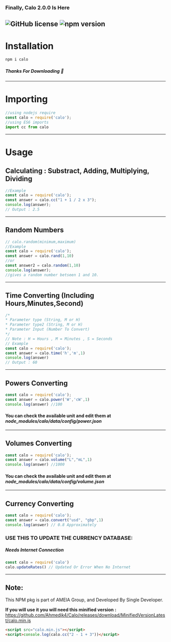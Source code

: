 ### Finally, Calo 2.0.0 Is Here
![GitHub license](https://img.shields.io/badge/license-ISC-green.svg) ![npm version](https://img.shields.io/npm/v/calo.svg?style=flat)
---
# Installation
```cmd
npm i calo
```

##### Thanks For Downloading 💖
---
# Importing
```js
//using nodejs require
const calo = require('calo');
//using ES6 imports 
import cc from calo
```
---
# Usage
## Calculating : Substract, Adding, Multiplying, Dividing
```js
//Example
const calo = require('calo');
const answer = calo.cc("1 + 1 / 2 x 3");
console.log(answer);
// Output : 2.5
```
---
## Random Numbers
```js
// calo.random(minimum,maximum)
//Example
const calo = require('calo');
const answer = calo.rand(1,10)
//or
const answer2 = calo.random(1,10)
console.log(answer);
//gives a random number betseen 1 and 10.
```
---
## Time Converting (Including Hours,Minutes,Second)
```js
/*
* Parameter type (String, M or H)
* Parameter type2 (String, M or H)
* Parameter Input (Number To Convert)
*/
// Note : H = Hours , M = Minutes , S = Seconds
// Example 
const calo = require('calo');
const answer = calo.time('h','m',1)
console.log(answer)
// Output : 60
```
---
## Powers Converting
```js
const calo = require('calo');
const answer = calo.power('W','cW',1)
console.log(answer) //100
```
#### You can check the available unit and edit them at _node_modules/calo/data/config/power.json_
---
## Volumes Converting
```js
const calo = require('calo');
const answer = calo.volume("L","mL",1)
console.log(answer) //1000
```
#### You can check the available unit and edit them at _node_modules/calo/data/config/volume.json_
---
## Currency Converting
```js
const calo = require('calo');
const answer = calo.convert("usd", "gbp",1)
console.log(answer) // 0.8 Approximately
```
### USE THIS TO UPDATE THE CURRENCY DATABASE:

##### Needs Internet Connection
```js
const calo = require('calo')
calo.updateRates() // Updated Or Error When No Internet
```
---
## Note:
This NPM pkg is part of AMEIA Group,
and Developed By Single Developer.

**If you will use it you will need this minified version :** https://github.com/Ahmedjk4/Calo/releases/download/MinifiedVersionLatest/calo.min.js

```html
<script src="calo.min.js"></script>
<script>console.log(calo.cc("2 - 1 + 3"))</script>
```
